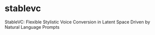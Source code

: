 # stablevc

StableVC: Flexible Stylistic Voice Conversion in Latent Space Driven by Natural Language Prompts